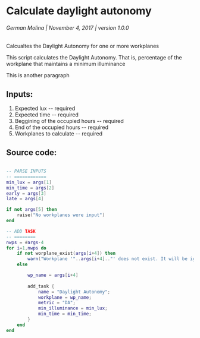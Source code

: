 
#  Calculate daylight autonomy


######  German Molina |  November 4, 2017 | version  1.0.0

 Calcualtes the Daylight Autonomy for one or more workplanes



This script calculates the Daylight Autonomy. That is, percentage of 
the workplane that maintains a minimum illuminance

This is another paragraph





## Inputs:

1.  Expected lux -- required
2.  Expected time -- required
3.  Beggining of the occupied hours -- required
4.  End of the occupied hours -- required
5.  Workplanes to calculate -- required


## Source code:

```lua

-- PARSE INPUTS
-- ============
min_lux = args[1]
min_time = args[2]
early = args[3]
late = args[4]

if not args[5] then
    raise("No workplanes were input")
end

-- ADD TASK
-- ========
nwps = #args-4
for i=1,nwps do
    if not worplane_exist(args[i+4]) then
        warn("Workplane '"..args[i+4].."' does not exist. It will be ignored")
    else

        wp_name = args[i+4]
        
        add_task {
            name = "Daylight Autonomy";
            workplane = wp_name;
            metric = "DA";
            min_illuminance = min_lux;
            min_time = min_time;
        }
    end
end


```


